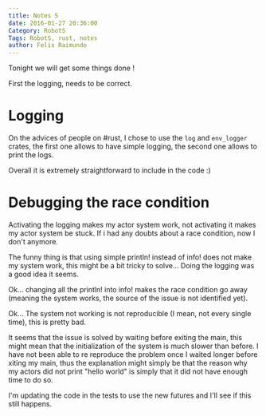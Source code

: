 ```yaml
---
title: Notes 5
date: 2016-01-27 20:36:00
Category: RobotS
Tags: RobotS, rust, notes
author: Felix Raimundo
---
```


Tonight we will get some things done !

First the logging, needs to be correct.

# Logging

On the advices of people on #rust, I chose to use the `log` and `env_logger` crates, the first
one allows to have simple logging, the second one allows to print the logs.

Overall it is extremely straightforward to include in the code :)

# Debugging the race condition

Activating the logging makes my actor system work, not activating it makes my actor system be
stuck. If i had any doubts about a race condition, now I don't anymore.

The funny thing is that using simple println! instead of info! does not make my system work,
this might be a bit tricky to solve... Doing the logging was a good idea it seems.

Ok... changing all the println! into info! makes the race condition go away (meaning the system
works, the source of the issue is not identified yet).

Ok... The system not working is not reproducible (I mean, not every single time), this is pretty
bad.

It seems that the issue is solved by waiting before exiting the main, this might mean that the
initialization of the system is much slower than before. I have not been able to re reproduce
the problem once I waited longer before xiting my main, thus the explanation might simply be
that the reason why my actors did not print "hello world" is simply that it did not have enough
time to do so.

I'm updating the code in the tests to use the new futures and I'll see if this still happens.
